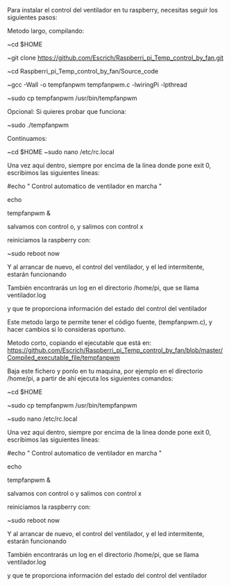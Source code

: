 Para instalar el control del ventilador en tu raspberry, necesitas seguir los siguientes pasos:

Metodo largo, compilando:

~cd $HOME

~git clone https://github.com/Escrich/Raspberri_pi_Temp_control_by_fan.git

~cd Raspberri_pi_Temp_control_by_fan/Source_code

~gcc -Wall -o tempfanpwm tempfanpwm.c -lwiringPi -lpthread

~sudo cp tempfanpwm /usr/bin/tempfanpwm 



Opcional:
Si quieres probar que funciona:

~sudo ./tempfanpwm



Continuamos:

~cd $HOME
~sudo nano /etc/rc.local

Una vez aquí dentro, siempre por encima de la linea donde pone exit 0, escribimos las siguientes lineas:

#echo " Control automatico de ventilador en marcha "

echo

tempfanpwm &




salvamos con control o, y salimos con control x

reiniciamos la raspberry con:

~sudo reboot now

Y al arrancar de nuevo, el control del ventilador, y el led intermitente, estarán funcionando

También encontrarás un log en el directorio /home/pi, que se llama ventilador.log

y que te proporciona información del estado del control del ventilador

Este metodo largo te permite tener el código fuente, (tempfanpwm.c), y hacer cambios si lo consideras oportuno.



Metodo corto, copiando el ejecutable que está en:
https://github.com/Escrich/Raspberri_pi_Temp_control_by_fan/blob/master/Compiled_executable_file/tempfanpwm

Baja este fichero y ponlo en tu maquina, por ejemplo en el directorio /home/pi, a partir de ahí ejecuta los siguientes comandos:

~cd $HOME

~sudo cp tempfanpwm /usr/bin/tempfanpwm 

~sudo nano /etc/rc.local

Una vez aquí dentro, siempre por encima de la linea donde pone exit 0, escribimos las siguientes lineas:

#echo " Control automatico de ventilador en marcha "

echo

tempfanpwm &

salvamos con control o y salimos con control x

reiniciamos la raspberry con:

~sudo reboot now

Y al arrancar de nuevo, el control del ventilador, y el led intermitente, estarán funcionando

También encontrarás un log en el directorio /home/pi, que se llama ventilador.log

y que te proporciona información del estado del control del ventilador





